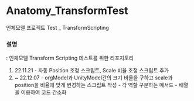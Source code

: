 # Anatomy_TransformTest
인체모델 프로젝트 Test _ TransformScripting 

### 설명 
: 인체모델 Transform Scripting 테스트를 위한 리포지토리
 1. 22.11.21 - 자동 Position 조정 스크립트, Scale 비율 조정 스크립트 추가 
 2. ~ 22.12.07 - orgModel과 UnityModel간의 크기 비율을 구하고 scale과 position을 비율에 맞게 변경하는 스크립트 작성 
             - 각 역할 구분하는 메서드 
             - 배열을 이용하여 코드 간소화
             
